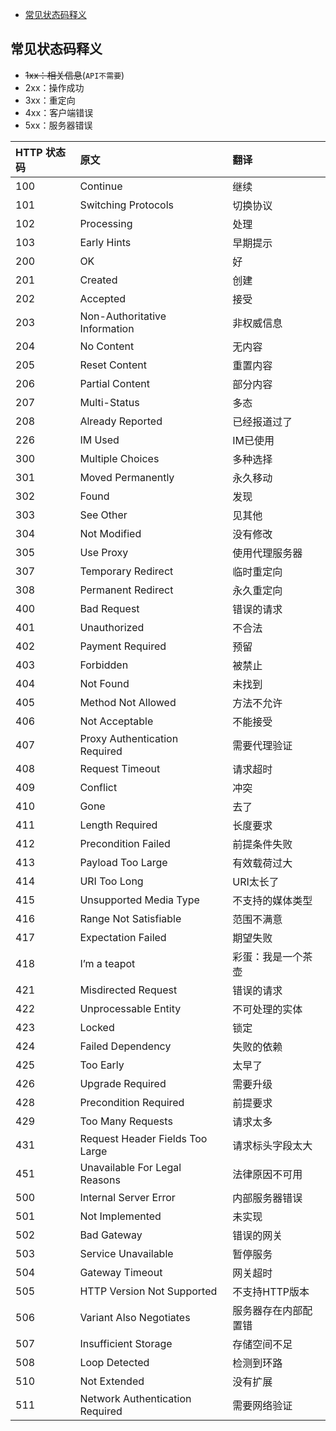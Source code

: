 <!-- MarkdownTOC levels="2,3" autolink="true" autoanchor="true" style="unordered" markdown_preview="gitlab" -->

- [常见状态码释义](#%E5%B8%B8%E8%A7%81%E7%8A%B6%E6%80%81%E7%A0%81%E9%87%8A%E4%B9%89)

<!-- /MarkdownTOC -->
<a id="%E5%B8%B8%E8%A7%81%E7%8A%B6%E6%80%81%E7%A0%81%E9%87%8A%E4%B9%89"></a>
## 常见状态码释义
- ~~1xx：相关信息~~(`API不需要`)
- 2xx：操作成功
- 3xx：重定向
- 4xx：客户端错误
- 5xx：服务器错误

|	HTTP 状态码 	|	原文 	|	翻译	|
| :---- | :------------ | :-------------------|
|	100	|	Continue 	|	继续	|
|	101	|	Switching Protocols 	|	切换协议	|
|	102	|	Processing 	|	处理	|
|	103	|	Early Hints 	|	早期提示	|
|	200	|	OK 	|	好	|
|	201	|	Created 	|	创建	|
|	202	|	Accepted 	|	接受	|
|	203	|	Non-Authoritative Information 	|	非权威信息	|
|	204	|	No Content 	|	无内容	|
|	205	|	Reset Content 	|	重置内容	|
|	206	|	Partial Content 	|	部分内容	|
|	207	|	Multi-Status 	|	多态	|
|	208	|	Already Reported 	|	已经报道过了	|
|	226	|	IM Used 	|	IM已使用	|
|	300	|	Multiple Choices 	|	多种选择	|
|	301	|	Moved Permanently 	|	永久移动	|
|	302	|	Found 	|	发现	|
|	303	|	See Other 	|	见其他	|
|	304	|	Not Modified 	|	没有修改	|
|	305	|	Use Proxy 	|	使用代理服务器	|
|	307	|	Temporary Redirect 	|	临时重定向	|
|	308	|	Permanent Redirect 	|	永久重定向	|
|	400	|	Bad Request 	|	错误的请求	|
|	401	|	Unauthorized 	|	不合法	|
|	402	|	Payment Required 	|	预留	|
|	403	|	Forbidden 	|	被禁止	|
|	404	|	Not Found 	|	未找到	|
|	405	|	Method Not Allowed 	|	方法不允许	|
|	406	|	Not Acceptable 	|	不能接受	|
|	407	|	Proxy Authentication Required 	|	需要代理验证	|
|	408	|	Request Timeout 	|	请求超时	|
|	409	|	Conflict 	|	冲突	|
|	410	|	Gone 	|	去了	|
|	411	|	Length Required 	|	长度要求	|
|	412	|	Precondition Failed 	|	前提条件失败	|
|	413	|	Payload Too Large 	|	有效载荷过大	|
|	414	|	URI Too Long 	|	URI太长了	|
|	415	|	Unsupported Media Type 	|	不支持的媒体类型	|
|	416	|	Range Not Satisfiable 	|	范围不满意	|
|	417	|	Expectation Failed 	|	期望失败	|
|	418	|	I’m a teapot 	|	彩蛋：我是一个茶壶	|
|	421	|	Misdirected Request 	|	错误的请求	|
|	422	|	Unprocessable Entity 	|	不可处理的实体	|
|	423	|	Locked 	|	锁定	|
|	424	|	Failed Dependency 	|	失败的依赖	|
|	425	|	Too Early 	|	太早了	|
|	426	|	Upgrade Required 	|	需要升级	|
|	428	|	Precondition Required 	|	前提要求	|
|	429	|	Too Many Requests 	|	请求太多	|
|	431	|	Request Header Fields Too Large 	|	请求标头字段太大	|
|	451	|	Unavailable For Legal Reasons 	|	法律原因不可用	|
|	500	|	Internal Server Error 	|	内部服务器错误	|
|	501	|	Not Implemented 	|	未实现	|
|	502	|	Bad Gateway 	|	错误的网关	|
|	503	|	Service Unavailable 	|	暂停服务	|
|	504	|	Gateway Timeout 	|	网关超时	|
|	505	|	HTTP Version Not Supported 	|	不支持HTTP版本	|
|	506	|	Variant Also Negotiates 	|	服务器存在内部配置错	|
|	507	|	Insufficient Storage 	|	存储空间不足	|
|	508	|	Loop Detected 	|	检测到环路	|
|	510	|	Not Extended 	|	没有扩展	|
|	511	|	Network Authentication Required 	|	需要网络验证	|

